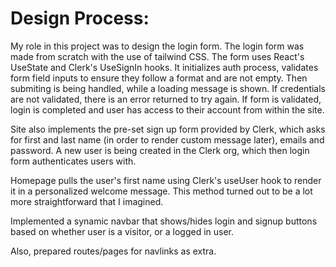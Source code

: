 # Design Process:

My role in this project was to design the login form. The login form was made from scratch with the use of tailwind CSS. The form uses React's UseState and Clerk's UseSignIn hooks. It initializes auth process, validates form field inputs to ensure they follow a format and are not empty. Then submiting is being handled, while a loading message is shown. If credentials are not validated, there is an error returned to try again. If form is validated, login is completed and user has access to their account from within the site.

Site also implements the pre-set sign up form provided by Clerk, which asks for first and last name (in order to render custom message later), emails and password. A new user is being created in the Clerk org, which then login form authenticates users with.

Homepage pulls the user's first name using Clerk's useUser hook to render it in a personalized welcome message. This method turned out to be a lot more straightforward that I imagined.

Implemented a synamic navbar that shows/hides login and signup buttons based on whether user is a visitor, or a logged in user.

Also, prepared routes/pages for navlinks as extra.
